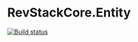 # RevStackCore.Entity

[![Build status](https://ci.appveyor.com/api/projects/status/mxa9hqqf7c5f9dc5?svg=true)](https://ci.appveyor.com/project/tachyon1337/entity-7jvri)